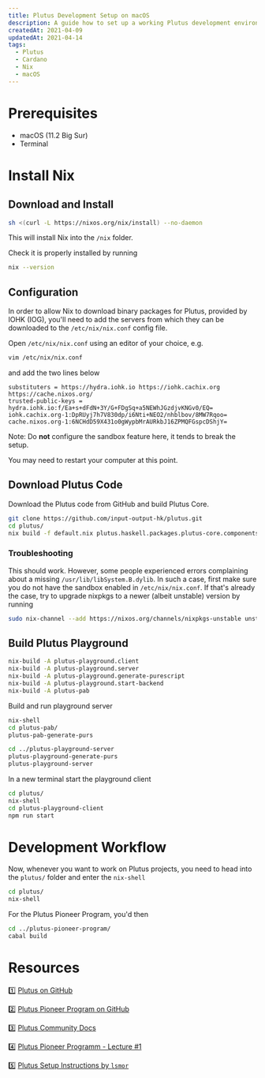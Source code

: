 ```yaml
---
title: Plutus Development Setup on macOS
description: A guide how to set up a working Plutus development environment on macOS.
createdAt: 2021-04-09
updatedAt: 2021-04-14
tags:
  - Plutus
  - Cardano
  - Nix
  - macOS
---
```


# Prerequisites

* macOS (11.2 Big Sur)
* Terminal

# Install Nix

## Download and Install

```sh
sh <(curl -L https://nixos.org/nix/install) --no-daemon
```

This will install Nix into the `/nix` folder.

Check it is properly installed by running

```sh
nix --version
```

## Configuration

In order to allow Nix to download binary packages for Plutus, provided by IOHK (IOG),
you'll need to add the servers from which they can be downloaded to the `/etc/nix/nix.conf` config file.

Open `/etc/nix/nix.conf` using an editor of your choice, e.g.

```sh
vim /etc/nix/nix.conf
```

and add the two lines below

```
substituters = https://hydra.iohk.io https://iohk.cachix.org https://cache.nixos.org/
trusted-public-keys = hydra.iohk.io:f/Ea+s+dFdN+3Y/G+FDgSq+a5NEWhJGzdjvKNGv0/EQ= iohk.cachix.org-1:DpRUyj7h7V830dp/i6Nti+NEO2/nhblbov/8MW7Rqoo= cache.nixos.org-1:6NCHdD59X431o0gWypbMrAURkbJ16ZPMQFGspcDShjY=
```

Note: Do **not** configure the sandbox feature here, it tends to break the setup.

You may need to restart your computer at this point.

## Download Plutus Code

Download the Plutus code from GitHub and build Plutus Core.

```sh
git clone https://github.com/input-output-hk/plutus.git
cd plutus/
nix build -f default.nix plutus.haskell.packages.plutus-core.components.library
```

### Troubleshooting

This should work. However, some people experienced errors complaining about a missing `/usr/lib/libSystem.B.dylib`.
In such a case, first make sure you do not have the sandbox enabled in `/etc/nix/nix.conf`.
If that's already the case, try to upgrade nixpkgs to a newer (albeit unstable) version by running

```sh
sudo nix-channel --add https://nixos.org/channels/nixpkgs-unstable unstable
```

## Build Plutus Playground

```sh
nix-build -A plutus-playground.client
nix-build -A plutus-playground.server
nix-build -A plutus-playground.generate-purescript
nix-build -A plutus-playground.start-backend
nix-build -A plutus-pab
```

Build and run playground server

```sh
nix-shell
cd plutus-pab/
plutus-pab-generate-purs

cd ../plutus-playground-server
plutus-playground-generate-purs
plutus-playground-server
```

In a new terminal start the playground client

```sh
cd plutus/
nix-shell
cd plutus-playground-client
npm run start
```

# Development Workflow

Now, whenever you want to work on Plutus projects, you need to head into the `plutus/` folder and enter the `nix-shell`

```sh
cd plutus/
nix-shell
```

For the Plutus Pioneer Program, you'd then

```sh
cd ../plutus-pioneer-program/
cabal build
```

# Resources

1️⃣ [Plutus on GitHub](https://github.com/input-output-hk/plutus)

2️⃣ [Plutus Pioneer Program on GitHub](https://github.com/input-output-hk/plutus-pioneer-program/)

3️⃣ [Plutus Community Docs](http://docs.plutus-community.com/docs/setup/MacOS.html)

4️⃣ [Plutus Pioneer Programm - Lecture #1](https://youtu.be/IEn6jUo-0vU)

5️⃣ [Plutus Setup Instructions by `lsmor`](https://github.com/lsmor/plutus-pioneer-program/blob/master/installation/instructions.md)